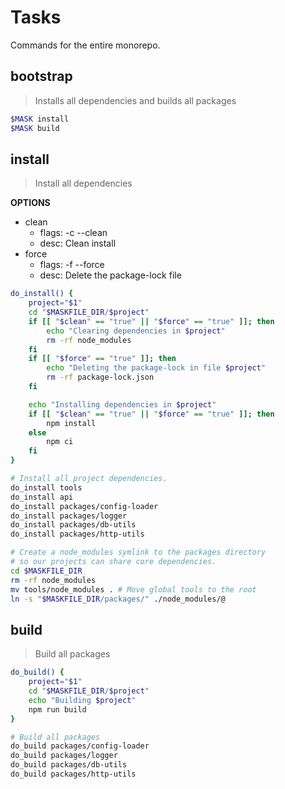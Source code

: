 # Tasks

Commands for the entire monorepo.





## bootstrap
> Installs all dependencies and builds all packages

~~~bash
$MASK install
$MASK build
~~~





## install
> Install all dependencies

**OPTIONS**
* clean
    * flags: -c --clean
    * desc: Clean install
* force
    * flags: -f --force
    * desc: Delete the package-lock file

~~~bash
do_install() {
    project="$1"
    cd "$MASKFILE_DIR/$project"
    if [[ "$clean" == "true" || "$force" == "true" ]]; then
        echo "Clearing dependencies in $project"
        rm -rf node_modules
    fi
    if [[ "$force" == "true" ]]; then
        echo "Deleting the package-lock in file $project"
        rm -rf package-lock.json
    fi

    echo "Installing dependencies in $project"
    if [[ "$clean" == "true" || "$force" == "true" ]]; then
        npm install
    else
        npm ci
    fi
}

# Install all project dependencies.
do_install tools
do_install api
do_install packages/config-loader
do_install packages/logger
do_install packages/db-utils
do_install packages/http-utils

# Create a node_modules symlink to the packages directory
# so our projects can share core dependencies.
cd $MASKFILE_DIR
rm -rf node_modules
mv tools/node_modules . # Move global tools to the root
ln -s "$MASKFILE_DIR/packages/" ./node_modules/@
~~~





## build
> Build all packages

~~~bash
do_build() {
    project="$1"
    cd "$MASKFILE_DIR/$project"
    echo "Building $project"
    npm run build
}

# Build all packages
do_build packages/config-loader
do_build packages/logger
do_build packages/db-utils
do_build packages/http-utils
~~~
